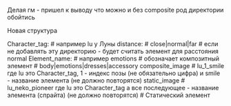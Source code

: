 Делая гм - пришел к выводу что можно и без composite род директории обойтись

Новая структура

Character_tag: # например lu у Луны
    distance: # close|normal|far # если не добавлять эту директорию - будет считать элемент для расстояния normal
        Element_name: # например emotions # обозначает композитный элемент # body|emotions|dresses|accessory
            composite_image # lu_1_smile где lu это Character_tag, 1 - индекс позы (не обязательно цифра) и smile - название элемента (не должно повторятся)
        static_image # lu_neko_pioneer где lu это Character_tag а все последующее - название элемента (спрайта) (не должно повторятся) # Статический элемент
